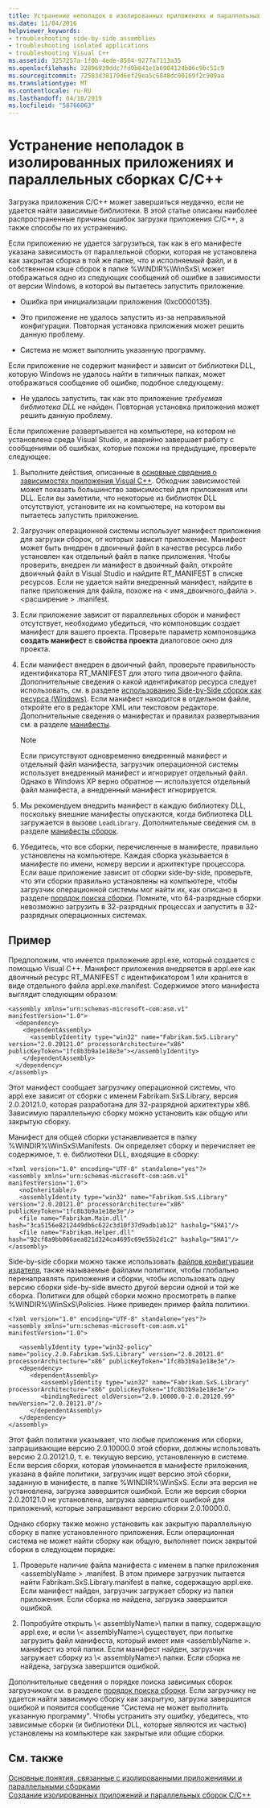```yaml
---
title: Устранение неполадок в изолированных приложениях и параллельных сборках C/C++
ms.date: 11/04/2016
helpviewer_keywords:
- troubleshooting side-by-side assemblies
- troubleshooting isolated applications
- troubleshooting Visual C++
ms.assetid: 3257257a-1f0b-4ede-8564-9277a7113a35
ms.openlocfilehash: 32896939ddc7fd0b841e1b6904124b06c9bc51c9
ms.sourcegitcommit: 72583d30170d6ef29ea5c6848dc00169f2c909aa
ms.translationtype: MT
ms.contentlocale: ru-RU
ms.lasthandoff: 04/18/2019
ms.locfileid: "58766063"
---
```

# <a name="troubleshooting-cc-isolated-applications-and-side-by-side-assemblies"></a>Устранение неполадок в изолированных приложениях и параллельных сборках C/C++

Загрузка приложения C/C++ может завершиться неудачно, если не удается найти зависимые библиотеки. В этой статье описаны наиболее распространенные причины ошибок загрузки приложения C/C++, а также способы по их устранению.

Если приложению не удается загрузиться, так как в его манифесте указана зависимость от параллельной сборки, которая не установлена как закрытая сборка в той же папке, что и исполняемый файл, и в собственном кэше сборок в папке %WINDIR%\WinSxS\ может отображаться одно из следующих сообщений об ошибке в зависимости от версии Windows, в которой вы пытаетесь запустить приложение.

- Ошибка при инициализации приложения (0xc0000135).

- Это приложение не удалось запустить из-за неправильной конфигурации. Повторная установка приложения может решить данную проблему.

- Система не может выполнить указанную программу.

Если приложение не содержит манифест и зависит от библиотеки DLL, которую Windows не удалось найти в типичных папках, может отображаться сообщение об ошибке, подобное следующему:

- Не удалось запустить, так как это приложение *требуемая библиотека DLL* не найден. Повторная установка приложения может решить данную проблему.

Если приложение развертывается на компьютере, на котором не установлена среда Visual Studio, и аварийно завершает работу с сообщениями об ошибках, которые похожи на предыдущие, проверьте следующее.

1. Выполните действия, описанные в [основные сведения о зависимостях приложения Visual C++](../windows/understanding-the-dependencies-of-a-visual-cpp-application.md). Обходчик зависимостей может показать большинство зависимостей для приложения или DLL. Если вы заметили, что некоторые из библиотек DLL отсутствуют, установите их на компьютере, на котором вы пытаетесь запустить приложение.

1. Загрузчик операционной системы использует манифест приложения для загрузки сборок, от которых зависит приложение. Манифест может быть внедрен в двоичный файл в качестве ресурса либо установлен как отдельный файл в папке приложения. Чтобы проверить, внедрен ли манифест в двоичный файл, откройте двоичный файл в Visual Studio и найдите RT_MANIFEST в списке ресурсов. Если не удается найти внедренный манифест, найдите в папке приложения для файла, похоже на < имя_двоичного_файла >. \<расширение > .manifest.

1. Если приложение зависит от параллельных сборок и манифест отсутствует, необходимо убедиться, что компоновщик создает манифест для вашего проекта. Проверьте параметр компоновщика **создать манифест** в **свойства проекта** диалоговое окно для проекта.

1. Если манифест внедрен в двоичный файл, проверьте правильность идентификатора RT_MANIFEST для этого типа двоичного файла. Дополнительные сведения о какой идентификатор ресурса следует использовать, см. в разделе [использованию Side-by-Side сборок как ресурса (Windows)](/windows/desktop/SbsCs/using-side-by-side-assemblies-as-a-resource). Если манифест находится в отдельном файле, откройте его в редакторе XML или текстовом редакторе. Дополнительные сведения о манифестах и правилах развертывания см. в разделе [манифесты](/windows/desktop/sbscs/manifests).

   > [!NOTE]
   > Если присутствуют одновременно внедренный манифест и отдельный файл манифеста, загрузчик операционной системы использует внедренный манифест и игнорирует отдельный файл. Однако в Windows XP верно обратное — используется отдельный файл манифеста, а внедренный манифест игнорируется.

1. Мы рекомендуем внедрить манифест в каждую библиотеку DLL, поскольку внешние манифесты опускаются, когда библиотека DLL загружается в вызове `LoadLibrary`. Дополнительные сведения см. в разделе [манифесты сборок](/windows/desktop/SbsCs/assembly-manifests).

1. Убедитесь, что все сборки, перечисленные в манифесте, правильно установлены на компьютере. Каждая сборка указывается в манифесте по имени, номеру версии и архитектуре процессора. Если ваше приложение зависит от сборки side-by-side, проверьте, что эти сборки правильно установлены на компьютере, чтобы загрузчик операционной системы мог найти их, как описано в разделе [порядок поиска сборки](/windows/desktop/SbsCs/assembly-searching-sequence). Помните, что 64-разрядные сборки невозможно загрузить в 32-разрядных процессах и запустить в 32-разрядных операционных системах.

## <a name="example"></a>Пример

Предположим, что имеется приложение appl.exe, который создается с помощью Visual C++. Манифест приложения внедряется в appl.exe как двоичный ресурс RT_MANIFEST с идентификатором 1 или хранится в виде отдельного файла appl.exe.manifest. Содержимое этого манифеста выглядит следующим образом:

```
<assembly xmlns="urn:schemas-microsoft-com:asm.v1" manifestVersion="1.0">
  <dependency>
    <dependentAssembly>
      <assemblyIdentity type="win32" name="Fabrikam.SxS.Library" version="2.0.20121.0" processorArchitecture="x86" publicKeyToken="1fc8b3b9a1e18e3e"></assemblyIdentity>
    </dependentAssembly>
  </dependency>
</assembly>
```

Этот манифест сообщает загрузчику операционной системы, что appl.exe зависит от сборки с именем Fabrikam.SxS.Library, версия 2.0.20121.0, которая разработана для 32-разрядной архитектуры x86. Зависимую параллельную сборку можно установить как общую или закрытую сборку.

Манифест для общей сборки устанавливается в папку %WINDIR%\WinSxS\Manifests\. Он определяет сборку и перечисляет ее содержимое, т. е. библиотеки DLL, входящие в сборку:

```
<?xml version="1.0" encoding="UTF-8" standalone="yes"?>
<assembly xmlns="urn:schemas-microsoft-com:asm.v1" manifestVersion="1.0">
   <noInheritable/>
   <assemblyIdentity type="win32" name="Fabrikam.SxS.Library" version="2.0.20121.0" processorArchitecture="x86" publicKeyToken="1fc8b3b9a1e18e3e"/>
   <file name="Fabrikam.Main.dll" hash="3ca5156e8212449db6c622c3d10f37d9adb1ab12" hashalg="SHA1"/>
   <file name="Fabrikam.Helper.dll" hash="92cf8a9bb066aea821d324ca4695c69e55b2d1c2" hashalg="SHA1"/>
</assembly>
```

Side-by-side сборки можно также использовать [файлов конфигурации издателя](/windows/desktop/SbsCs/publisher-configuration-files), также называемые файлами политики, чтобы глобально перенаправлять приложения и сборки, чтобы использовать одну версию сборки side-by-side вместо другой версии одной и той же сборка. Политики для общей сборки можно просмотреть в папке %WINDIR%\WinSxS\Policies\. Ниже приведен пример файла политики.

```
<?xml version="1.0" encoding="UTF-8" standalone="yes"?>
<assembly xmlns="urn:schemas-microsoft-com:asm.v1" manifestVersion="1.0">

   <assemblyIdentity type="win32-policy" name="policy.2.0.Fabrikam.SxS.Library" version="2.0.20121.0" processorArchitecture="x86" publicKeyToken="1fc8b3b9a1e18e3e"/>
   <dependency>
      <dependentAssembly>
         <assemblyIdentity type="win32" name="Fabrikam.SxS.Library" processorArchitecture="x86" publicKeyToken="1fc8b3b9a1e18e3e"/>
         <bindingRedirect oldVersion="2.0.10000.0-2.0.20120.99" newVersion="2.0.20121.0"/>
      </dependentAssembly>
   </dependency>
</assembly>
```

Этот файл политики указывает, что любые приложения или сборки, запрашивающие версию 2.0.10000.0 этой сборки, должны использовать версию 2.0.20121.0, т. е. текущую версию, установленную в системе. Если версия сборки, которая упоминается в манифесте приложения, указана в файле политики, загрузчик ищет версию этой сборки, заданную в манифесте, в папке %WINDIR%\WinSxS\. Если эта версия не установлена, загрузка завершится ошибкой. Если же версия сборки 2.0.20121.0 не установлена, загрузка завершится ошибкой для приложений, которые запрашивают версию сборки 2.0.10000.0.

Однако сборку также можно установить как закрытую параллельную сборку в папке установленного приложения. Если операционная система не может найти сборку как общую, выполняет поиск закрытой сборки в следующем порядке:

1. Проверьте наличие файла манифеста с именем в папке приложения \<assemblyName > .manifest. В этом примере загрузчик пытается найти Fabrikam.SxS.Library.manifest в папке, содержащую appl.exe. Если манифест найден, загрузчик загружает сборку из папки приложения. Если сборка не найдена, загрузка завершится ошибкой.

1. Попробуйте открыть \\< assemblyName\>\ папки в папку, содержащую appl.exe, и если \\< assemblyName\>\ существует, при попытке загрузить файл манифеста, который имеет имя \<assemblyName >. манифест из этой папки. Если манифест найден, загрузчик загружает сборку из \\< assemblyName\>\ папки. Если сборка не найдена, загрузка завершится ошибкой.

Дополнительные сведения о порядке поиска зависимых сборок загрузчиком см. в разделе [порядок поиска сборки](/windows/desktop/SbsCs/assembly-searching-sequence). Если загрузчику не удается найти зависимую сборку как закрытую, загрузка завершится ошибкой и появится сообщение "Система не может выполнить указанную программу". Чтобы устранить эту ошибку, убедитесь, что зависимые сборки (и библиотеки DLL, которые являются их частью) установлены на компьютере как закрытые или общие сборки.

## <a name="see-also"></a>См. также

[Основные понятия, связанные с изолированными приложениями и параллельными сборками](concepts-of-isolated-applications-and-side-by-side-assemblies.md)<br/>
[Создание изолированных приложений и параллельных сборок C/C++](building-c-cpp-isolated-applications-and-side-by-side-assemblies.md)
